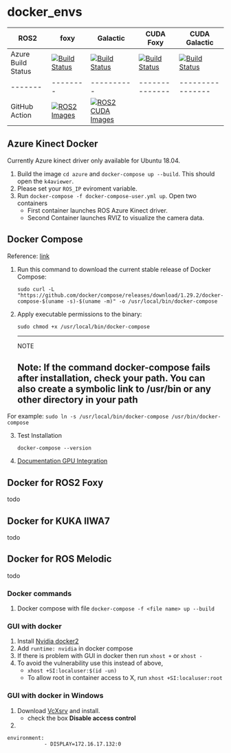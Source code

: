 # docker_envs

|  ROS2 |  foxy  | Galactic |   CUDA Foxy  | CUDA Galactic |
|-------|--------|----------|--------------|---------------|
| Azure Build Status| [![Build Status](https://dev.azure.com/IWT-Digitization/BuildEnv/_apis/build/status/ROS2?branchName=main&jobName=ROS2&configuration=ROS2%20Foxy)](https://dev.azure.com/IWT-Digitization/BuildEnv/_build/latest?definitionId=18&branchName=main) | [![Build Status](https://dev.azure.com/IWT-Digitization/BuildEnv/_apis/build/status/ROS2?branchName=main&jobName=ROS2&configuration=ROS2%20Galactic)](https://dev.azure.com/IWT-Digitization/BuildEnv/_build/latest?definitionId=18&branchName=main) | [![Build Status](https://dev.azure.com/IWT-Digitization/BuildEnv/_apis/build/status/ROS2?branchName=main&jobName=ROS2&configuration=ROS2%20CudaFoxy)](https://dev.azure.com/IWT-Digitization/BuildEnv/_build/latest?definitionId=18&branchName=main) | [![Build Status](https://dev.azure.com/IWT-Digitization/BuildEnv/_apis/build/status/ROS2?branchName=main&jobName=ROS2&configuration=ROS2%20CudaGalactic)](https://dev.azure.com/IWT-Digitization/BuildEnv/_build/latest?definitionId=18&branchName=main) |
|-------|--------|----------|--------------|----------------|
| GitHub Action | [![ROS2 Images](https://github.com/prachandabhanu/docker_envs/actions/workflows/ros2.yml/badge.svg)](https://github.com/prachandabhanu/docker_envs/actions/workflows/ros2.yml) | [![ROS2 CUDA Images](https://github.com/prachandabhanu/docker_envs/actions/workflows/ros2_cuda.yml/badge.svg)](https://github.com/prachandabhanu/docker_envs/actions/workflows/ros2_cuda.yml) |

## Azure Kinect Docker
Currently Azure kinect driver only available for Ubuntu 18.04.
1. Build the image `cd azure` and `docker-compose up --build`. This should open the `k4aviewer`.
2. Please set your `ROS_IP` eviroment variable.
3. Run `docker-compose -f docker-compose-user.yml up`. Open two containers
    - First container launches ROS Azure Kinect driver.
    - Second Container launches RVIZ to visualize the camera data.

## Docker Compose
Reference: [link](https://docs.docker.com/compose/install/)
1. Run this command to download the current stable release of Docker Compose:
    ```
    sudo curl -L "https://github.com/docker/compose/releases/download/1.29.2/docker-compose-$(uname -s)-$(uname -m)" -o /usr/local/bin/docker-compose
    ```
2. Apply executable permissions to the binary:
    ```
    sudo chmod +x /usr/local/bin/docker-compose
    ```
    ---
    NOTE

    Note: If the command docker-compose fails after installation, check your path. You can also create a symbolic link to /usr/bin or any other directory in your path
    ---
For example:
    ```
    sudo ln -s /usr/local/bin/docker-compose /usr/bin/docker-compose
    ```

3. Test Installation
    ```
    docker-compose --version
    ```

4. [Documentation GPU Integration](https://docs.docker.com/compose/gpu-support/)
## Docker for ROS2 Foxy
todo

## Docker for KUKA IIWA7
todo

## Docker for ROS Melodic
todo
### Docker commands
1. Docker compose with file `docker-compose -f <file name> up --build`
### GUI with docker
1. Install [Nvidia docker2](https://docs.nvidia.com/datacenter/cloud-native/container-toolkit/install-guide.html)
2. Add `runtime: nvidia` in docker compose
3. If there is problem with GUI in docker then run `xhost +` or `xhost -`
4. To avoid the vulnerability use this instead of above,
    - `xhost +SI:localuser:$(id -un)`
    - To allow root in container access to X, run `xhost +SI:localuser:root`

### GUI with docker in Windows
1. Download [VcXsrv](https://sourceforge.net/projects/vcxsrv/) and install.
    - check the box **Disable access control**
2.
```
environment:
            - DISPLAY=172.16.17.132:0
```
